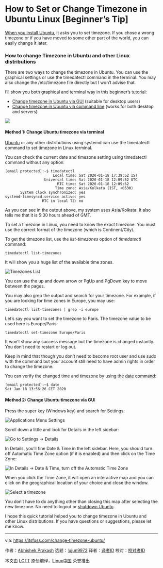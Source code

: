 [#]: collector: (lujun9972)
[#]: translator: ( )
[#]: reviewer: ( )
[#]: publisher: ( )
[#]: url: ( )
[#]: subject: (How to Set or Change Timezone in Ubuntu Linux [Beginner’s Tip])
[#]: via: (https://itsfoss.com/change-timezone-ubuntu/)
[#]: author: (Abhishek Prakash https://itsfoss.com/author/abhishek/)

How to Set or Change Timezone in Ubuntu Linux [Beginner’s Tip]
======

[When you install Ubuntu][1], it asks you to set timezone. If you chose a wrong timezone or if you have moved to some other part of the world, you can easily change it later.

### How to change Timezone in Ubuntu and other Linux distributions

There are two ways to change the timezone in Ubuntu. You can use the graphical settings or use the timedatectl command in the terminal. You may also change the /etc/timezone file directly but I won’t advise that.

I’ll show you both graphical and terminal way in this beginner’s tutorial:

  * [Change timezone in Ubuntu via GUI][2] (suitable for desktop users)
  * [Change timezone in Ubuntu via command line][3] (works for both desktop and servers)



![][4]

#### Method 1: Change Ubuntu timezone via terminal

[Ubuntu][5] or any other distributions using systemd can use the timedatectl command to set timezone in Linux terminal.

You can check the current date and timezone setting using timedatectl command without any option:

```
[email protected]:~$ timedatectl
                      Local time: Sat 2020-01-18 17:39:52 IST
                  Universal time: Sat 2020-01-18 12:09:52 UTC
                        RTC time: Sat 2020-01-18 12:09:52
                       Time zone: Asia/Kolkata (IST, +0530)
       System clock synchronized: yes
systemd-timesyncd.service active: yes
                 RTC in local TZ: no
```

As you can see in the output above, my system uses Asia/Kolkata. It also tells me that it is 5:30 hours ahead of GMT.

To set a timezone in Linux, you need to know the exact timezone. You must use the correct format of the timezone (which is Continent/City).

To get the timezone list, use the _list-timezones_ option of _timedatectl_ command:

```
timedatectl list-timezones
```

It will show you a huge list of the available time zones.

![Timezones List][6]

You can use the up and down arrow or PgUp and PgDown key to move between the pages.

You may also grep the output and search for your timezone. For example, if you are looking for time zones in Europe, you may use:

```
timedatectl list-timezones | grep -i europe
```

Let’s say you want to set the timezone to Paris. The timezone value to be used here is Europe/Paris:

```
timedatectl set-timezone Europe/Paris
```

It won’t show any success message but the timezone is changed instantly. You don’t need to restart or log out.

Keep in mind that though you don’t need to become root user and use sudo with the command but your account still need to have admin rights in order to change the timezone.

You can verify the changed time and timezone by using the [date command][7]:

```
[email protected]:~$ date
Sat Jan 18 13:56:26 CET 2020
```

#### Method 2: Change Ubuntu timezone via GUI

Press the super key (Windows key) and search for Settings:

![Applications Menu Settings][8]

Scroll down a little and look for Details in the left sidebar:

![Go to Settings -> Details][9]

In Details, you’ll fine Date &amp; Time in the left sidebar. Here, you should turn off Automatic Time Zone option (if it is enabled) and then click on the Time Zone:

![In Details -> Date & Time, turn off the Automatic Time Zone][10]

When you click the Time Zone, it will open an interactive map and you can click on the geographical location of your choice and close the window.

![Select a timezone][11]

You don’t have to do anything other than closing this map after selecting the new timezone. No need to logout or [shutdown Ubuntu][12].

I hope this quick tutorial helped you to change timezone in Ubuntu and other Linux distributions. If you have questions or suggestions, please let me know.

--------------------------------------------------------------------------------

via: https://itsfoss.com/change-timezone-ubuntu/

作者：[Abhishek Prakash][a]
选题：[lujun9972][b]
译者：[译者ID](https://github.com/译者ID)
校对：[校对者ID](https://github.com/校对者ID)

本文由 [LCTT](https://github.com/LCTT/TranslateProject) 原创编译，[Linux中国](https://linux.cn/) 荣誉推出

[a]: https://itsfoss.com/author/abhishek/
[b]: https://github.com/lujun9972
[1]: https://itsfoss.com/install-ubuntu/
[2]: tmp.bHvVztzy6d#change-timezone-gui
[3]: tmp.bHvVztzy6d#change-timezone-command-line
[4]: https://i1.wp.com/itsfoss.com/wp-content/uploads/2020/01/Ubuntu_Change-_Time_Zone.png?ssl=1
[5]: https://ubuntu.com/
[6]: https://i2.wp.com/itsfoss.com/wp-content/uploads/2020/01/timezones_in_ubuntu.jpg?ssl=1
[7]: https://linuxhandbook.com/date-command/
[8]: https://i1.wp.com/itsfoss.com/wp-content/uploads/2019/08/applications_menu_settings.jpg?ssl=1
[9]: https://i2.wp.com/itsfoss.com/wp-content/uploads/2020/01/settings_detail_ubuntu.jpg?ssl=1
[10]: https://i2.wp.com/itsfoss.com/wp-content/uploads/2020/01/change_timezone_in_ubuntu.jpg?ssl=1
[11]: https://i1.wp.com/itsfoss.com/wp-content/uploads/2020/01/change_timezone_in_ubuntu_2.jpg?ssl=1
[12]: https://itsfoss.com/schedule-shutdown-ubuntu/
